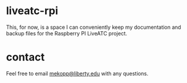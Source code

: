 # liveatc-rpi
This, for now, is a space I can conveniently keep my documentation and backup files for the Raspberry PI LiveATC project.
# contact
Feel free to email mekopp@liberty.edu with any questions.
